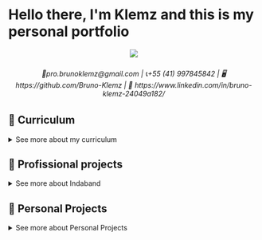 # Hello there, I'm Klemz and this is my personal portfolio




<p align="center">
<img src="https://github.com/user-attachments/assets/be250f6b-3ffe-442c-b44c-c7642222f861" 
      />
</p>

<h6 align="center"> 📝pro.brunoklemz@gmail.com | 📞+55 (41) 997845842 | 🖥️ https://github.com/Bruno-Klemz | 🔗 https://www.linkedin.com/in/bruno-klemz-24049a182/
  
## 📄 Curriculum
<details> 
<summary>See more about my curriculum</summary>
<br/>  
  
### About Me

Hi, my name is Bruno, but feel free to call me Klemz. I'm a flexible person, always focused on helping those around me because I truly believe we can grow much more together.

My main focus is mobile development using the cross-platform Flutter framework, building apps for both Android and iOS. I'm currently aiming to become a tech lead in the near future, so I'm constantly improving my skills, especially with the Dart + Flutter stack. I'm also learning Golang to deepen my understanding of the entire mobile app development lifecycle.

I'm currently working at a startup building an app for music lovers, which already has around 800,000 registered users. This app allows users to collaborate remotely to create new hits, and fosters communities and social connections. In this project, I work daily with:

🏠 **Clean Architecture**  
I contribute across the entire architecture: from the presentation layer (UI) through BLoC (business logic) and down to data request layers like use cases and repositories. I use models for parsing and entities as domain-level objects.

💭 **API Integration**  
I consume two APIs built with Golang — one for listing user chats and another for all general requests.

📱 **UI Development**  
I implement complex user interfaces based on detailed product/design specifications from Figma.

🔨 **Unit Testing**  
For every feature, I write unit tests covering all layers mentioned above, including the layout.

If you find my profile interesting, feel free to reach out and start a conversation!

### Experience
  
>### 🧑‍💻 Flutter Developer at Indaband
>#### OCT 2022 - Present | Remote  
>Currently working at a startup developing an app for music lovers, with over **800k registered users**. The app allows remote collaboration to create music hits and build communities.  
>Daily responsibilities include:
>- Using **Clean Architecture**: From UI (Presenter) and BLoC (business logic) to Use Cases and Repository layers.
>- Using Hive to save infos locally on cache
>- Consuming **REST APIs** developed in Golang for chat and general operations.
>- Building complex UIs based on **Figma** designs.
>- Writing **unit tests** for all logic and UI layers.
>Also contributing ideas and improvements to the overall structure of the app.

>### 🧑‍💻 Flutter Developer at Smart Go WMS (Warehouse Management System)
>#### APR 2022 - OCT 2022 | On-site  
>- Developed mobile-first screens to manage stock, order picking, and warehouse transfers  
>- Translated manual logistics processes into efficient digital workflows  
>- Implemented Clean Architecture and BLoC for maintainable and testable code  
>- Integrated REST APIs for real-time inventory and order updates  
>- Used Hive for offline caching of warehouse data    
>- Participated in version control using Git 

>### 🚙 Renault Brazil
>### OCT 2021 - APR 2022 | Ayrton Senna Complex, São José dos Pinhais, Brazil
>At Renault, I developed applications as a final part of projects focused on production line cars. Working individually, I learned to use BLoC as a design pattern in addition to state management, Firebase Auth API consumption, HTTP requests for database operations and also the prototyping and code development of the application screens.

>### 🧑‍🤝‍🧑 Startup
>#### JAN 2021 - NOV 2022 | BuffSpot
>As it is a two-member startup, I participated in the entire idea development process, from the ideation of the business, conversations with external stakeholders, code development to the company's marketing. During the process, I learned how to create and design an idea based on agile development concepts with a focus on MVP. Methodologies such as Scrum, Sprint and Kanban were used to organize the workflow

### Skills
  
| **General Coding Skills**        | **Dart/Flutter Skills**         | **Complementary Skills**       | **Soft Skills**                        |
|----------------------------------|---------------------------------|--------------------------------|----------------------------------------|
| Object-Oriented Programming      | BLoC & Cubit State Management   | Figma                          | Empathy                                |
| Clean Architecture               | REST API Consumption            | Git & GitHub                   | Critical Thinking                      |
| MVVM Architecture                | JSON Parsing & Serialization    | Agile (Scrum, Kanban)          | Fast Learner                           |
| Unit Testing (features & UI)     | Hive (Offline Caching)          | CI/CD (Basic Understanding)    | Adaptability in Different Scenarios    |
| Integration with external APIs   | Dio (HTTP Client)               | Firebase                       | Problem Solving                        |
| SOLID Principles                 | Routing (Navigator 2.0)         | Clear Communication            | Team Collaboration                     |
| Version Control (Git)            | Custom Widgets & Animations     | Conflict Management            |                                        |
| Debugging & Code Optimization    | Internationalization (l10n)     |                                |                                        |


### Education
>### Control and Automation Engineering
>#### FEB 2017 - JUL 2023 | PUCPR Curitiba, Brazil
>My focus in control and automation engineering has always been the scope of software development, here I mainly learned about some software engineering principles, imperative and object-oriented programming, data structure, SQL databases and distributed systems (besides of course a lot engineering calculation).

</details>
  
## 🎵 Profissional projects
<details>
    
<summary>See more about Indaband</summary>
<br/>

#### Circles and Feed

- **Circles** is a feature focused on creating organic communities.  
- In the **Feed**, users can interact with other artists and apply two filters: **Shuffle** and **Hide viewed sessions**.  
- It also includes the **Quick Peek** feature, where the feed displays a 15-second preview centered in the middle of the video, allowing for faster content discovery.

<p align="center">
  <img src="https://github.com/user-attachments/assets/59a63b7a-ce7a-4523-8c43-a971547be4d8" width="30%" alt="GIF 1"/>
</p>

#### Collections

- **Collections** is a feature that allows users to filter sessions (videos) through two main tabs: **Posts/Reposts** and **Playlists**.  
- In the **Posts/Reposts** tab, users can refine the view using sub-filters: **All**, **Posts**, and **Reposts**.  
- In the **Playlists** tab, it’s possible to manage and organize sessions by adding new ones to custom playlists.

<p align="center">
  <img src="https://github.com/user-attachments/assets/0d6841dd-98e3-4c29-a6ea-d651b6cb394f" width="30%" alt="GIF 2"/>
</p>

#### Monetization

- This feature starts with a **bottom sheet** displaying the user's current balance along with **eight different transfer options**.
- If the user wishes to top up, there's a dedicated **Recharge** button.
- By tapping it, the user is redirected to a screen with multiple **recharge methods**, making it easy to add credits to their account.

<p align="center">
  <img src="https://github.com/user-attachments/assets/1076974a-3b81-41ea-923c-b555563cbe45" width="30%" alt="GIF 1"/>
</p>
  
#### 📊 Project Impact and Tech Stack

- 📈 The app reached **over 800,000 registered users**.
- 🔁 **User retention saw a major turnaround** — instead of **losing 6% of users per month**, the app now **gains 10% new users monthly** after the launch of key features such as **Circles**, **Quick Peek**, and **Monetization**.

**Technologies & Tools Used:**
- 💙 Flutter (Android & iOS)
- 🧠 BLoC for state management
- 🧱 Clean Architecture (UI → BLoC → Usecases → Repository)
- 🌐 REST API integration (Dio)
- 🧪 Unit tests for business logic and UI
- 🧰 Hive for local storage

</details>

## 🧔 Personal Projects
<details>
    
<summary>See more about Personal Projects</summary>
<br/>
     
### 🏋️‍♂️ Fit Track - Gym training companion ([GitHub](https://github.com/Bruno-Klemz/FitTrack))
<p align="center">
<img src="https://github.com/Bruno-Klemz/Floor-calculator/blob/develop/apresentation_assets/apresentationPagStartVideo1GIF.gif" 
     width="250" 
     height="527.778" >  <img src="https://github.com/Bruno-Klemz/Floor-calculator/blob/develop/apresentation_assets/apresentationPagStartVideo2GIF.gif" 
     width="250" 
     height="527.778" />
  </p>
<br/>
     
### Resume

**Fit Track** is a Flutter-based mobile application designed to assist users in organizing their workout and diet routines. The app delivers personalized training recommendations by integrating with the **Wger API**, providing relevant exercises based on user preferences such as time availability, difficulty level, and fitness goals.

### 🔍 Key Features
- 🎯 **Personalized Workout Plans**  
  Users receive dynamic exercise suggestions using filters like body focus, duration, difficulty, and available equipment.

- 📂 **Offline Caching**  
  Exercises are cached locally using **Hive**, improving performance and accessibility without internet connection.

- ✅ **Daily Training Flow**  
  A clean and responsive interface where users can check off completed exercises using a compact "Done" button.

- 🎨 **Modern UI**  
  Thoughtfully designed interface using Flutter’s theming system with clean typography (`labelMedium`, `bodyLarge`, etc.), badges for equipment tags, and animated expandable tiles for each exercise.

- 🌐 **Wger API Integration**  
  Exercises, muscle groups, categories, and translations are all fetched from the Wger API with support for language selection.

### ⚙️ Technologies Used

- Flutter + Dart
- Hive for local storage
- Dio for HTTP requests
- BLoC for state management
- Clean Architecture structure
- Integration with Wger REST API
- Dependency injection
 
### Personal development
## 🌱 Personal Development

Working on the **Fit Track** project has significantly contributed to my personal and professional growth. Throughout the development process, I had the opportunity to deepen my expertise in Flutter and architectural patterns such as Clean Architecture and BLoC. This experience helped me structure scalable and maintainable code while also reinforcing good practices in modularization and state management.

Moreover, I improved my ability to integrate and consume external RESTful APIs, particularly through the dynamic use of the Wger API. This sharpened my skills in filtering, parsing, and handling asynchronous data, as well as managing localized content using translation support.

Lastly, the project enhanced my self-discipline and problem-solving skills, as I worked independently to build and refine all major features—from backend logic to frontend animations. It was a valuable journey of continuous learning, technical refinement, and creative exploration.

</details>
